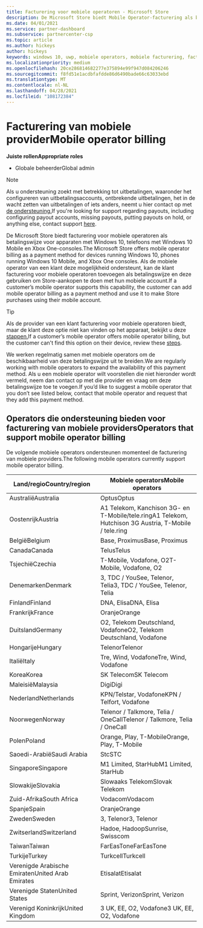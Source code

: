 ```yaml
---
title: Facturering voor mobiele operatoren - Microsoft Store
description: De Microsoft Store biedt Mobile Operator-facturering als betalingswijze voor mobiele operators die deze mogelijkheid ondersteunen.
ms.date: 04/01/2021
ms.service: partner-dashboard
ms.subservice: partnercenter-csp
ms.topic: article
ms.author: hickeys
author: hickeys
keywords: windows 10, uwp, mobiele operators, mobiele facturering, facturering voor mobiele operatoren
ms.localizationpriority: medium
ms.openlocfilehash: 20ce286814682277e375894e99f947d084206246
ms.sourcegitcommit: f8fd51e1acdbfafdde86d6490bade66c63033ebd
ms.translationtype: MT
ms.contentlocale: nl-NL
ms.lasthandoff: 04/28/2021
ms.locfileid: "108172384"
---
```

# <a name="mobile-operator-billing"></a><span data-ttu-id="e6769-104">Facturering van mobiele provider</span><span class="sxs-lookup"><span data-stu-id="e6769-104">Mobile operator billing</span></span>

<span data-ttu-id="e6769-105">**Juiste rollen**</span><span class="sxs-lookup"><span data-stu-id="e6769-105">**Appropriate roles**</span></span>

- <span data-ttu-id="e6769-106">Globale beheerder</span><span class="sxs-lookup"><span data-stu-id="e6769-106">Global admin</span></span>

> [!NOTE]
> <span data-ttu-id="e6769-107">Als u ondersteuning zoekt met betrekking tot uitbetalingen, waaronder het configureren van uitbetalingsaccounts, ontbrekende uitbetalingen, het in de wacht zetten van uitbetalingen of iets anders, neemt u hier contact op met [de ondersteuning.](https://developer.microsoft.com/windows/support)</span><span class="sxs-lookup"><span data-stu-id="e6769-107">If you're looking for support regarding payouts, including configuring payout accounts, missing payouts, putting payouts on hold, or anything else, contact support [here](https://developer.microsoft.com/windows/support).</span></span>

<span data-ttu-id="e6769-108">De Microsoft Store biedt facturering voor mobiele operatoren als betalingswijze voor apparaten met Windows 10, telefoons met Windows 10 Mobile en Xbox One-consoles.</span><span class="sxs-lookup"><span data-stu-id="e6769-108">The Microsoft Store offers mobile operator billing as a payment method for devices running Windows 10, phones running Windows 10 Mobile, and Xbox One consoles.</span></span> <span data-ttu-id="e6769-109">Als de mobiele operator van een klant deze mogelijkheid ondersteunt, kan de klant facturering voor mobiele operatoren toevoegen als betalingswijze en deze gebruiken om Store-aankopen te doen met hun mobiele account.</span><span class="sxs-lookup"><span data-stu-id="e6769-109">If a customer’s mobile operator supports this capability, the customer can add mobile operator billing as a payment method and use it to make Store purchases using their mobile account.</span></span>

> [!TIP]
> <span data-ttu-id="e6769-110">Als de provider van een klant facturering voor mobiele operatoren biedt, maar de klant deze optie niet kan vinden op het apparaat, bekijkt u deze [stappen.](https://support.microsoft.com/instantanswers/b25d6dd6-fb8b-3710-1e13-4d30eb01b51f)</span><span class="sxs-lookup"><span data-stu-id="e6769-110">If a customer’s mobile operator offers mobile operator billing, but the customer can't find this option on their device, review these [steps](https://support.microsoft.com/instantanswers/b25d6dd6-fb8b-3710-1e13-4d30eb01b51f).</span></span>

<span data-ttu-id="e6769-111">We werken regelmatig samen met mobiele operators om de beschikbaarheid van deze betalingswijze uit te breiden.</span><span class="sxs-lookup"><span data-stu-id="e6769-111">We are regularly working with mobile operators to expand the availability of this payment method.</span></span> <span data-ttu-id="e6769-112">Als u een mobiele operator wilt voorstellen die niet hieronder wordt vermeld, neem dan contact op met die provider en vraag om deze betalingswijze toe te voegen.</span><span class="sxs-lookup"><span data-stu-id="e6769-112">If you’d like to suggest a mobile operator that you don’t see listed below, contact that mobile operator and request that they add this payment method.</span></span>

## <a name="operators-that-support-mobile-operator-billing"></a><span data-ttu-id="e6769-113">Operators die ondersteuning bieden voor facturering van mobiele providers</span><span class="sxs-lookup"><span data-stu-id="e6769-113">Operators that support mobile operator billing</span></span>

<span data-ttu-id="e6769-114">De volgende mobiele operators ondersteunen momenteel de facturering van mobiele providers.</span><span class="sxs-lookup"><span data-stu-id="e6769-114">The following mobile operators currently support mobile operator billing.</span></span>

| <span data-ttu-id="e6769-115">Land/regio</span><span class="sxs-lookup"><span data-stu-id="e6769-115">Country/region</span></span>       | <span data-ttu-id="e6769-116">Mobiele operators</span><span class="sxs-lookup"><span data-stu-id="e6769-116">Mobile operators</span></span>                                        |
|----------------------|---------------------------------------------------------|
| <span data-ttu-id="e6769-117">Australië</span><span class="sxs-lookup"><span data-stu-id="e6769-117">Australia</span></span>            | <span data-ttu-id="e6769-118">Optus</span><span class="sxs-lookup"><span data-stu-id="e6769-118">Optus</span></span>                                                   |
| <span data-ttu-id="e6769-119">Oostenrijk</span><span class="sxs-lookup"><span data-stu-id="e6769-119">Austria</span></span>              | <span data-ttu-id="e6769-120">A1 Telekom, Kanchison 3G- en T-Mobile/tele.ring</span><span class="sxs-lookup"><span data-stu-id="e6769-120">A1 Telekom, Hutchison 3G Austria, T-Mobile / tele.ring</span></span>  |
| <span data-ttu-id="e6769-121">België</span><span class="sxs-lookup"><span data-stu-id="e6769-121">Belgium</span></span>              | <span data-ttu-id="e6769-122">Base, Proximus</span><span class="sxs-lookup"><span data-stu-id="e6769-122">Base, Proximus</span></span>                                          |
| <span data-ttu-id="e6769-123">Canada</span><span class="sxs-lookup"><span data-stu-id="e6769-123">Canada</span></span>               | <span data-ttu-id="e6769-124">Telus</span><span class="sxs-lookup"><span data-stu-id="e6769-124">Telus</span></span>                                                   |
| <span data-ttu-id="e6769-125">Tsjechië</span><span class="sxs-lookup"><span data-stu-id="e6769-125">Czechia</span></span>              | <span data-ttu-id="e6769-126">T-Mobile, Vodafone, O2</span><span class="sxs-lookup"><span data-stu-id="e6769-126">T-Mobile, Vodafone, O2</span></span>                                  |
| <span data-ttu-id="e6769-127">Denemarken</span><span class="sxs-lookup"><span data-stu-id="e6769-127">Denmark</span></span>              | <span data-ttu-id="e6769-128">3, TDC / YouSee, Telenor, Telia</span><span class="sxs-lookup"><span data-stu-id="e6769-128">3, TDC / YouSee, Telenor, Telia</span></span>                         |
| <span data-ttu-id="e6769-129">Finland</span><span class="sxs-lookup"><span data-stu-id="e6769-129">Finland</span></span>              | <span data-ttu-id="e6769-130">DNA, Elisa</span><span class="sxs-lookup"><span data-stu-id="e6769-130">DNA, Elisa</span></span>                                              |
| <span data-ttu-id="e6769-131">Frankrijk</span><span class="sxs-lookup"><span data-stu-id="e6769-131">France</span></span>               | <span data-ttu-id="e6769-132">Oranje</span><span class="sxs-lookup"><span data-stu-id="e6769-132">Orange</span></span>                                                  |
| <span data-ttu-id="e6769-133">Duitsland</span><span class="sxs-lookup"><span data-stu-id="e6769-133">Germany</span></span>              | <span data-ttu-id="e6769-134">O2, Telekom Deutschland, Vodafone</span><span class="sxs-lookup"><span data-stu-id="e6769-134">O2, Telekom Deutschland, Vodafone</span></span>                       |
| <span data-ttu-id="e6769-135">Hongarije</span><span class="sxs-lookup"><span data-stu-id="e6769-135">Hungary</span></span>              | <span data-ttu-id="e6769-136">Telenor</span><span class="sxs-lookup"><span data-stu-id="e6769-136">Telenor</span></span>                                                 |
| <span data-ttu-id="e6769-137">Italië</span><span class="sxs-lookup"><span data-stu-id="e6769-137">Italy</span></span>                | <span data-ttu-id="e6769-138">Tre, Wind, Vodafone</span><span class="sxs-lookup"><span data-stu-id="e6769-138">Tre, Wind, Vodafone</span></span>                                     |
| <span data-ttu-id="e6769-139">Korea</span><span class="sxs-lookup"><span data-stu-id="e6769-139">Korea</span></span>                | <span data-ttu-id="e6769-140">SK Telecom</span><span class="sxs-lookup"><span data-stu-id="e6769-140">SK Telecom</span></span>                                              |
| <span data-ttu-id="e6769-141">Maleisië</span><span class="sxs-lookup"><span data-stu-id="e6769-141">Malaysia</span></span>             | <span data-ttu-id="e6769-142">Digi</span><span class="sxs-lookup"><span data-stu-id="e6769-142">Digi</span></span>                                                    |
| <span data-ttu-id="e6769-143">Nederland</span><span class="sxs-lookup"><span data-stu-id="e6769-143">Netherlands</span></span>          | <span data-ttu-id="e6769-144">KPN/Telstar, Vodafone</span><span class="sxs-lookup"><span data-stu-id="e6769-144">KPN / Telfort, Vodafone</span></span>                                 |
| <span data-ttu-id="e6769-145">Noorwegen</span><span class="sxs-lookup"><span data-stu-id="e6769-145">Norway</span></span>               | <span data-ttu-id="e6769-146">Telenor / Talkmore, Telia / OneCall</span><span class="sxs-lookup"><span data-stu-id="e6769-146">Telenor / Talkmore, Telia / OneCall</span></span>                     |
| <span data-ttu-id="e6769-147">Polen</span><span class="sxs-lookup"><span data-stu-id="e6769-147">Poland</span></span>               | <span data-ttu-id="e6769-148">Orange, Play, T-Mobile</span><span class="sxs-lookup"><span data-stu-id="e6769-148">Orange, Play, T-Mobile</span></span>                                  |
| <span data-ttu-id="e6769-149">Saoedi-Arabië</span><span class="sxs-lookup"><span data-stu-id="e6769-149">Saudi Arabia</span></span>         | <span data-ttu-id="e6769-150">Stc</span><span class="sxs-lookup"><span data-stu-id="e6769-150">STC</span></span>                                                     |
| <span data-ttu-id="e6769-151">Singapore</span><span class="sxs-lookup"><span data-stu-id="e6769-151">Singapore</span></span>            | <span data-ttu-id="e6769-152">M1 Limited, StarHub</span><span class="sxs-lookup"><span data-stu-id="e6769-152">M1 Limited, StarHub</span></span>                                     |
| <span data-ttu-id="e6769-153">Slowakije</span><span class="sxs-lookup"><span data-stu-id="e6769-153">Slovakia</span></span>             | <span data-ttu-id="e6769-154">Slowaaks Telekom</span><span class="sxs-lookup"><span data-stu-id="e6769-154">Slovak Telekom</span></span>                                          |
| <span data-ttu-id="e6769-155">Zuid-Afrika</span><span class="sxs-lookup"><span data-stu-id="e6769-155">South Africa</span></span>         | <span data-ttu-id="e6769-156">Vodacom</span><span class="sxs-lookup"><span data-stu-id="e6769-156">Vodacom</span></span>                                                 |
| <span data-ttu-id="e6769-157">Spanje</span><span class="sxs-lookup"><span data-stu-id="e6769-157">Spain</span></span>                | <span data-ttu-id="e6769-158">Oranje</span><span class="sxs-lookup"><span data-stu-id="e6769-158">Orange</span></span>                                                  |
| <span data-ttu-id="e6769-159">Zweden</span><span class="sxs-lookup"><span data-stu-id="e6769-159">Sweden</span></span>               | <span data-ttu-id="e6769-160">3, Telenor</span><span class="sxs-lookup"><span data-stu-id="e6769-160">3, Telenor</span></span>                                              |
| <span data-ttu-id="e6769-161">Zwitserland</span><span class="sxs-lookup"><span data-stu-id="e6769-161">Switzerland</span></span>          | <span data-ttu-id="e6769-162">Hadoe, Hadoop</span><span class="sxs-lookup"><span data-stu-id="e6769-162">Sunrise, Swisscom</span></span>                                       |
| <span data-ttu-id="e6769-163">Taiwan</span><span class="sxs-lookup"><span data-stu-id="e6769-163">Taiwan</span></span>               | <span data-ttu-id="e6769-164">FarEasTone</span><span class="sxs-lookup"><span data-stu-id="e6769-164">FarEasTone</span></span>                                              |
| <span data-ttu-id="e6769-165">Turkije</span><span class="sxs-lookup"><span data-stu-id="e6769-165">Turkey</span></span>               | <span data-ttu-id="e6769-166">Turkcell</span><span class="sxs-lookup"><span data-stu-id="e6769-166">Turkcell</span></span>                                                |
| <span data-ttu-id="e6769-167">Verenigde Arabische Emiraten</span><span class="sxs-lookup"><span data-stu-id="e6769-167">United Arab Emirates</span></span> | <span data-ttu-id="e6769-168">Etisalat</span><span class="sxs-lookup"><span data-stu-id="e6769-168">Etisalat</span></span>                                                |
| <span data-ttu-id="e6769-169">Verenigde Staten</span><span class="sxs-lookup"><span data-stu-id="e6769-169">United States</span></span>        | <span data-ttu-id="e6769-170">Sprint, Verizon</span><span class="sxs-lookup"><span data-stu-id="e6769-170">Sprint, Verizon</span></span>                                         |
| <span data-ttu-id="e6769-171">Verenigd Koninkrijk</span><span class="sxs-lookup"><span data-stu-id="e6769-171">United Kingdom</span></span>       | <span data-ttu-id="e6769-172">3 UK, EE, O2, Vodafone</span><span class="sxs-lookup"><span data-stu-id="e6769-172">3 UK, EE, O2, Vodafone</span></span>                                 |
